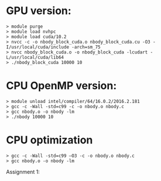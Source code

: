 # GPU version:
```
> module purge
> module load nvhpc
> module load cuda/10.2
> nvcc -c -o nbody_block_cuda.o nbody_block_cuda.cu -O3 -I/usr/local/cuda/include -arch=sm_75
> nvcc nbody_block_cuda.o -o nbody_block_cuda -lcudart -L/usr/local/cuda/lib64
> ./nbody_block_cuda 10000 10
```

# CPU OpenMP version:
```
> module unload intel/compiler/64/16.0.2/2016.2.181
> gcc -c -Wall -std=c99 -c -o nbody.o nbody.c
> gcc nbody.o -o nbody -lm
> ./nbody 10000 10
```
# CPU optimization
```
> gcc -c -Wall -std=c99 –O3 -c -o nbody.o nbody.c
> gcc nbody.o -o nbody -lm
```
Assignment 1:
